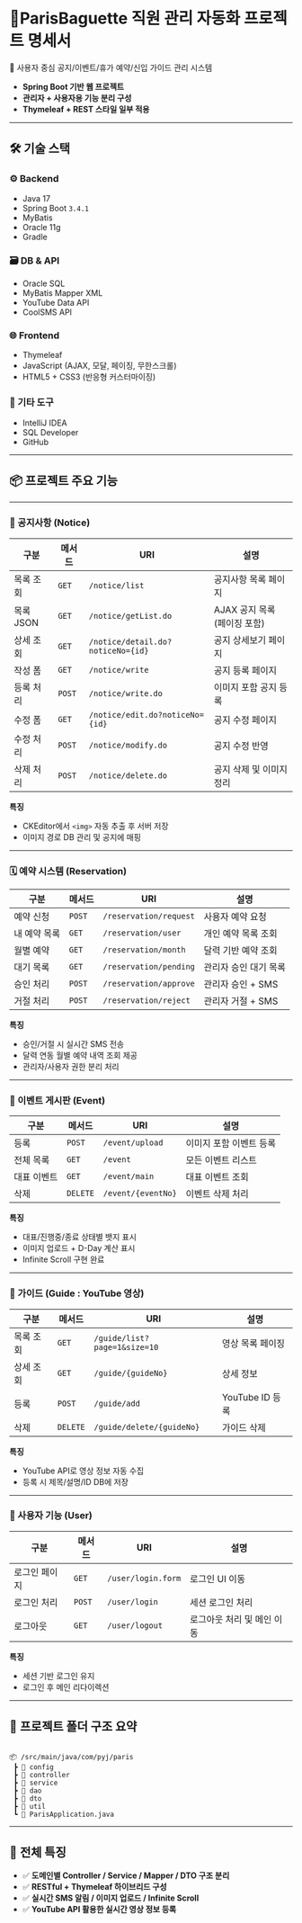 # 🥐ParisBaguette 직원 관리 자동화 프로젝트 명세서

📌 사용자 중심 공지/이벤트/휴가 예약/신입 가이드 관리 시스템

- **Spring Boot 기반 웹 프로젝트**
- **관리자 + 사용자용 기능 분리 구성**
- **Thymeleaf + REST 스타일 일부 적용**

--------------------------------------------------------------

## 🛠 기술 스택

### ⚙️ Backend

- Java 17
- Spring Boot `3.4.1`
- MyBatis
- Oracle 11g
- Gradle

### 🗃 DB & API

- Oracle SQL
- MyBatis Mapper XML
- YouTube Data API
- CoolSMS API

### 🌐 Frontend

- Thymeleaf
- JavaScript (AJAX, 모달, 페이징, 무한스크롤)
- HTML5 + CSS3 (반응형 커스터마이징)

### 🧰 기타 도구

- IntelliJ IDEA
- SQL Developer
- GitHub

---

## 📦 프로젝트 주요 기능

---

### 📢 공지사항 (Notice)

| 구분 | 메서드 | URI | 설명 |
| --- | --- | --- | --- |
| 목록 조회 | `GET` | `/notice/list` | 공지사항 목록 페이지 |
| 목록 JSON | `GET` | `/notice/getList.do` | AJAX 공지 목록 (페이징 포함) |
| 상세 조회 | `GET` | `/notice/detail.do?noticeNo={id}` | 공지 상세보기 페이지 |
| 작성 폼 | `GET` | `/notice/write` | 공지 등록 페이지 |
| 등록 처리 | `POST` | `/notice/write.do` | 이미지 포함 공지 등록 |
| 수정 폼 | `GET` | `/notice/edit.do?noticeNo={id}` | 공지 수정 페이지 |
| 수정 처리 | `POST` | `/notice/modify.do` | 공지 수정 반영 |
| 삭제 처리 | `POST` | `/notice/delete.do` | 공지 삭제 및 이미지 정리 |

**특징**

- CKEditor에서 `<img>` 자동 추출 후 서버 저장
- 이미지 경로 DB 관리 및 공지에 매핑

---

### 🗓 예약 시스템 (Reservation)

| 구분 | 메서드 | URI | 설명 |
| --- | --- | --- | --- |
| 예약 신청 | `POST` | `/reservation/request` | 사용자 예약 요청 |
| 내 예약 목록 | `GET` | `/reservation/user` | 개인 예약 목록 조회 |
| 월별 예약 | `GET` | `/reservation/month` | 달력 기반 예약 조회 |
| 대기 목록 | `GET` | `/reservation/pending` | 관리자 승인 대기 목록 |
| 승인 처리 | `POST` | `/reservation/approve` | 관리자 승인 + SMS |
| 거절 처리 | `POST` | `/reservation/reject` | 관리자 거절 + SMS |

**특징**

- 승인/거절 시 실시간 SMS 전송
- 달력 연동 월별 예약 내역 조회 제공
- 관리자/사용자 권한 분리 처리

---

### 🎉 이벤트 게시판 (Event)

| 구분 | 메서드 | URI | 설명 |
| --- | --- | --- | --- |
| 등록 | `POST` | `/event/upload` | 이미지 포함 이벤트 등록 |
| 전체 목록 | `GET` | `/event` | 모든 이벤트 리스트 |
| 대표 이벤트 | `GET` | `/event/main` | 대표 이벤트 조회 |
| 삭제 | `DELETE` | `/event/{eventNo}` | 이벤트 삭제 처리 |

**특징**

- 대표/진행중/종료 상태별 뱃지 표시
- 이미지 업로드 + D-Day 계산 표시
- Infinite Scroll 구현 완료

---

### 🎥 가이드 (Guide : YouTube 영상)

| 구분 | 메서드 | URI | 설명 |
| --- | --- | --- | --- |
| 목록 조회 | `GET` | `/guide/list?page=1&size=10` | 영상 목록 페이징 |
| 상세 조회 | `GET` | `/guide/{guideNo}` | 상세 정보 |
| 등록 | `POST` | `/guide/add` | YouTube ID 등록 |
| 삭제 | `DELETE` | `/guide/delete/{guideNo}` | 가이드 삭제 | - 미구현

**특징**

- YouTube API로 영상 정보 자동 수집
- 등록 시 제목/설명/ID DB에 저장

---

### 👤 사용자 기능 (User)

| 구분 | 메서드 | URI | 설명 |
| --- | --- | --- | --- |
| 로그인 페이지 | `GET` | `/user/login.form` | 로그인 UI 이동 |
| 로그인 처리 | `POST` | `/user/login` | 세션 로그인 처리 |
| 로그아웃 | `GET` | `/user/logout` | 로그아웃 처리 및 메인 이동 |

**특징**

- 세션 기반 로그인 유지
- 로그인 후 메인 리다이렉션

---

## 📁 프로젝트 폴더 구조 요약

```

📦 /src/main/java/com/pyj/paris
 ┣ 📂 config
 ┣ 📂 controller
 ┣ 📂 service
 ┣ 📂 dao
 ┣ 📂 dto
 ┣ 📂 util
 ┗ 📄 ParisApplication.java

```

---

## 📌 전체 특징

- ✅ **도메인별 Controller / Service / Mapper / DTO 구조 분리**
- ✅ **RESTful + Thymeleaf 하이브리드 구성**
- ✅ **실시간 SMS 알림 / 이미지 업로드 / Infinite Scroll**
- ✅ **YouTube API 활용한 실시간 영상 정보 등록**
